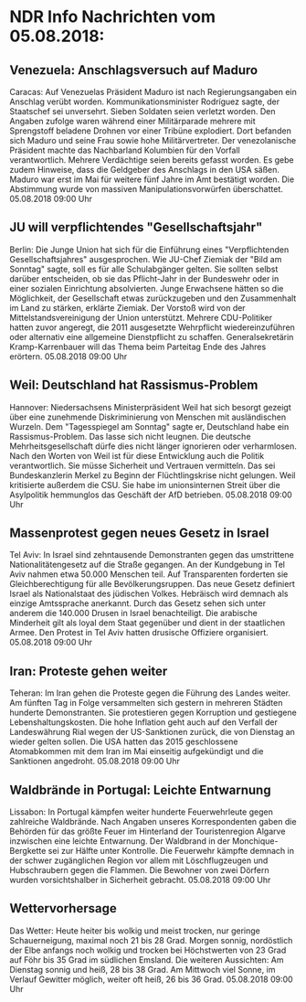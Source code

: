 # NDR Info Nachrichten vom 05.08.2018:


## Venezuela: Anschlagsversuch auf Maduro
Caracas: Auf Venezuelas Präsident Maduro ist nach Regierungsangaben ein Anschlag verübt worden. Kommunikationsminister Rodríguez sagte, der Staatschef sei unversehrt. Sieben Soldaten seien verletzt worden. Den Angaben zufolge waren während einer Militärparade mehrere mit Sprengstoff beladene Drohnen vor einer Tribüne explodiert. Dort befanden sich Maduro und seine Frau sowie hohe Militärvertreter. Der venezolanische Präsident machte das Nachbarland Kolumbien für den Vorfall verantwortlich. Mehrere Verdächtige seien bereits gefasst worden. Es gebe zudem Hinweise, dass die Geldgeber des Anschlags in den USA säßen. Maduro war erst im Mai für weitere fünf Jahre im Amt bestätigt worden. Die Abstimmung wurde von massiven Manipulationsvorwürfen überschattet. 05.08.2018 09:00 Uhr 

## JU will verpflichtendes "Gesellschaftsjahr"
Berlin: Die Junge Union hat sich für die Einführung eines "Verpflichtenden Gesellschaftsjahres" ausgesprochen. Wie JU-Chef Ziemiak der "Bild am Sonntag" sagte, soll es für alle Schulabgänger gelten. Sie sollten selbst darüber entscheiden, ob sie das Pflicht-Jahr in der Bundeswehr oder in einer sozialen Einrichtung absolvierten. Junge Erwachsene hätten so die Möglichkeit, der Gesellschaft etwas zurückzugeben und den Zusammenhalt im Land zu stärken, erklärte Ziemiak. Der Vorstoß wird von der Mittelstandsvereinigung der Union unterstützt. Mehrere CDU-Politiker hatten zuvor angeregt, die 2011 ausgesetzte Wehrpflicht wiedereinzuführen oder alternativ eine allgemeine Dienstpflicht zu schaffen. Generalsekretärin Kramp-Karrenbauer will das Thema beim Parteitag Ende des Jahres erörtern. 05.08.2018 09:00 Uhr 

## Weil: Deutschland hat Rassismus-Problem
Hannover: 	Niedersachsens Ministerpräsident Weil hat sich besorgt gezeigt über eine zunehmende Diskriminierung von Menschen mit ausländischen Wurzeln. Dem "Tagesspiegel am Sonntag" sagte er, Deutschland habe ein Rassismus-Problem. Das lasse sich nicht leugnen. Die deutsche Mehrheitsgesellschaft dürfe dies nicht länger ignorieren oder verharmlosen. Nach den Worten von Weil ist für diese Entwicklung auch die Politik verantwortlich. Sie müsse Sicherheit und Vertrauen vermitteln. Das sei Bundeskanzlerin Merkel zu Beginn der Flüchtlingskrise nicht gelungen. Weil kritisierte außerdem die CSU. Sie habe im unionsinternen Streit über die Asylpolitik hemmunglos das Geschäft der AfD betrieben. 05.08.2018 09:00 Uhr 

## Massenprotest gegen neues Gesetz in Israel
Tel Aviv: In Israel sind zehntausende Demonstranten gegen das umstrittene Nationalitätengesetz auf die Straße gegangen. An der Kundgebung in Tel Aviv nahmen etwa 50.000 Menschen teil. Auf Transparenten forderten sie Gleichberechtigung für alle Bevölkerungsruppen. Das neue Gesetz definiert Israel als Nationalstaat des jüdischen Volkes. Hebräisch wird demnach als einzige Amtssprache anerkannt. Durch das Gesetz sehen sich unter anderem die 140.000 Drusen in Israel benachteiligt. Die arabische Minderheit gilt als loyal dem Staat gegenüber und dient in der staatlichen Armee. Den Protest in Tel Aviv hatten drusische Offiziere organisiert. 05.08.2018 09:00 Uhr 

## Iran: Proteste gehen weiter
Teheran: Im Iran gehen die Proteste gegen die Führung des Landes weiter. Am fünften Tag in Folge versammelten sich gestern in mehreren Städten hunderte Demonstranten. Sie protestieren gegen Korruption und gestiegene Lebenshaltungskosten. Die hohe Inflation geht auch auf den Verfall der Landeswährung Rial wegen der US-Sanktionen zurück, die von Dienstag an wieder gelten sollen. Die USA hatten das 2015 geschlossene Atomabkommen mit dem Iran im Mai einseitig aufgekündigt und die Sanktionen angedroht. 05.08.2018 09:00 Uhr 

## Waldbrände in Portugal: Leichte Entwarnung
Lissabon: In Portugal kämpfen weiter hunderte Feuerwehrleute gegen zahlreiche Waldbrände. Nach Angaben unseres Korrespondenten gaben die Behörden für das größte Feuer im Hinterland der Touristenregion Algarve inzwischen eine leichte Entwarnung. Der Waldbrand in der Monchique-Bergkette sei zur Hälfte unter Kontrolle. Die Feuerwehr kämpfte demnach in der schwer zugänglichen Region vor allem mit Löschflugzeugen und Hubschraubern gegen die Flammen. Die Bewohner von zwei Dörfern wurden vorsichtshalber in Sicherheit gebracht. 05.08.2018 09:00 Uhr 

## Wettervorhersage
Das Wetter: Heute heiter bis wolkig und meist trocken, nur geringe Schauerneigung, maximal noch 21 bis 28 Grad. Morgen sonnig, nordöstlich der Elbe anfangs noch wolkig und trocken bei Höchstwerten von 23 Grad auf Föhr bis 35 Grad im südlichen Emsland. Die weiteren Aussichten: Am Dienstag sonnig und heiß, 28 bis 38 Grad. Am Mittwoch viel Sonne, im Verlauf Gewitter möglich, weiter oft heiß, 26 bis 36 Grad. 05.08.2018 09:00 Uhr 

